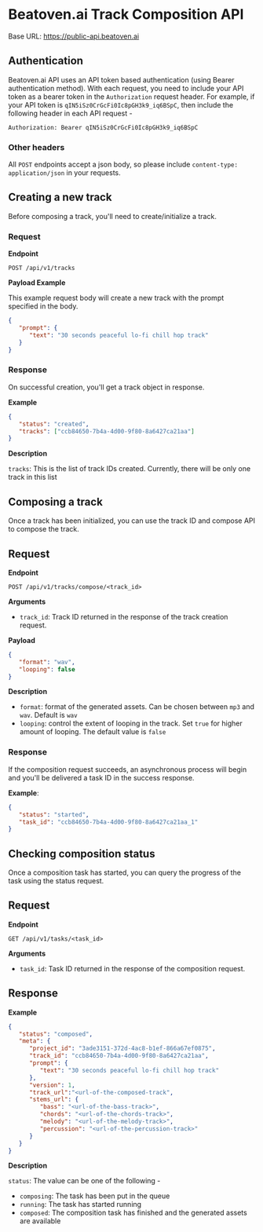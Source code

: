 # Beatoven.ai Track Composition API

Base URL: https://public-api.beatoven.ai

## Authentication

Beatoven.ai API uses an API token based authentication (using Bearer authentication method). With each request, you need to include your API token as a bearer token in the `Authorization` request header. For example, if your API token is `qIN5iSz0CrGcFi0Ic8pGH3k9_iq6BSpC`, then include the following header in each API request -

`Authorization: Bearer qIN5iSz0CrGcFi0Ic8pGH3k9_iq6BSpC`

### Other headers

All `POST` endpoints accept a json body, so please include `content-type: application/json` in your requests.

## Creating a new track

Before composing a track, you'll need to create/initialize a track.

### Request

**Endpoint**

`POST /api/v1/tracks`

**Payload Example**

This example request body will create a new track with the prompt specified in the body.

```json
{
   "prompt": {
      "text": "30 seconds peaceful lo-fi chill hop track"
   }
}
```

### Response

On successful creation, you'll get a track object in response.

**Example**
```json
{
   "status": "created",
   "tracks": ["ccb84650-7b4a-4d00-9f80-8a6427ca21aa"]
}
```

**Description**

`tracks`: This is the list of track IDs created. Currently, there will be only one track in this list

## Composing a track

Once a track has been initialized, you can use the track ID and compose API to compose the track.

## Request

**Endpoint**

`POST /api/v1/tracks/compose/<track_id>`

**Arguments**
- `track_id`: Track ID returned in the response of the track creation request.

**Payload**

```json
{
   "format": "wav",
   "looping": false
}
```

**Description**

- `format`: format of the generated assets. Can be chosen between `mp3` and `wav`. Default is `wav`
- `looping`: control the extent of looping in the track. Set `true` for higher amount of looping. The default value is `false`

### Response

If the composition request succeeds, an asynchronous process will begin and you'll be delivered a task ID in the success response.

**Example**:
```json
{
   "status": "started",
   "task_id": "ccb84650-7b4a-4d00-9f80-8a6427ca21aa_1"
}
```

## Checking composition status

Once a composition task has started, you can query the progress of the task using the status request.

## Request

**Endpoint**

`GET /api/v1/tasks/<task_id>`

**Arguments**
- `task_id`: Task ID returned in the response of the composition request.

## Response

**Example**

```json
{
   "status": "composed",
   "meta": {
      "project_id": "3ade3151-372d-4ac8-b1ef-866a67ef0875",
      "track_id": "ccb84650-7b4a-4d00-9f80-8a6427ca21aa",
      "prompt": {
         "text": "30 seconds peaceful lo-fi chill hop track"
      },
      "version": 1,
      "track_url":"<url-of-the-composed-track",
      "stems_url": {
         "bass": "<url-of-the-bass-track>",
         "chords": "<url-of-the-chords-track>",
         "melody": "<url-of-the-melody-track>",
         "percussion": "<url-of-the-percussion-track>"
      }
   }
}
```

**Description**

`status`: The value can be one of the following -

- `composing`: The task has been put in the queue
- `running`: The task has started running
- `composed`:  The composition task has finished and the generated assets are available
